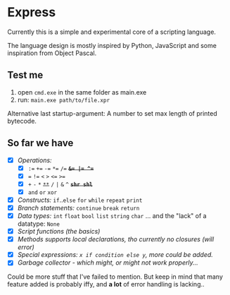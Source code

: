 Express
=======
Currently this is a simple and experimental core of a scripting language.

The language design is mostly inspired by Python, JavaScript and some inspiration from Object Pascal.

Test me
-------
1. open `cmd.exe` in the same folder as main.exe 
2. run: `main.exe path/to/file.xpr`

Alternative last startup-argument: A number to set max length of printed bytecode.


So far we have
--------------
- [x] _Operations:_
    - [x] `:=`  `+=`  `-=`  `*=`  `/=`  **~~`&= |= ^=`~~**
    - [x] `=`  `!=`  `<`  `>`  `<=`  `>=`
    - [x] `+`  `-`  `*`  ~~`**`~~  `/`  `|`  `&`  `^`  **~~`shr shl`~~**
    - [x] `and`  `or`  `xor`
- [x] _Constructs:_ `if`..`else`  `for`  `while`  `repeat`  `print`
- [x] _Branch statements:_ `continue`  `break`  `return`
- [x] _Data types:_ `int`  `float`  `bool`  `list`  `string`  `char`
      ... and the "lack" of a datatype: `None`
- [x] _Script functions (the basics)_
- [x] _Methods supports local declarations, tho currently no closures (will error)_
- [x] _Special expressions: `x if condition else y`, more could be added._
- [x] _Garbage collector - which might, or might not work properly..._

Could be more stuff that I've failed to mention. But keep in mind that many feature added is probably iffy, and **a lot** of error handling is lacking..
